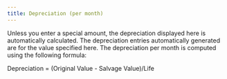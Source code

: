 ```yaml
---
title: Depreciation (per month)
---
```



Unless you enter a special amount, the depreciation displayed here is automatically calculated. The depreciation entries automatically generated are for the value specified here. The depreciation per month is computed using the following formula:


Depreciation = (Original Value - Salvage Value)/Life

